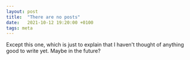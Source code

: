 ```yaml
---
layout: post
title:  "There are no posts"
date:   2021-10-12 19:20:00 +0100
tags: meta
---
```


Except this one, which is just to explain that I haven't thought of anything good to write yet.  Maybe in the future?